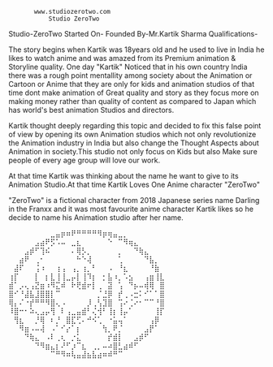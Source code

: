            www.studiozerotwo.com
               Studio ZeroTwo

Studio-ZeroTwo
Started On-
Founded By-Mr.Kartik Sharma
Qualifications-

The story begins when Kartik was 18years old and he used to live in India
he likes to watch anime and was amazed from its Premium animation & Storyline quality.
One day "Kartik" Noticed that in his own country India there was a rough point
mentallity among society about the Animation or Cartoon or Anime that they are only for kids
and animation studios of that time dont make animation of Great quality and story as they focus
more on making money rather than quality of content as compared to Japan which has world's best animation Studios
and directors.

Kartik thought deeply regarding this topic and decided to fix this false point of view by opening its own Animation studios
which not only revolutionize the Animation industry in India but also change the Thought Aspects
about Animation in society.This studio not only focus on Kids but also Make sure people of every age group will
love our work.

At that time Kartik was thinking about the name he want to give to its Animation Studio.At that time
Kartik Loves One Anime character "ZeroTwo" 

"ZeroTwo" is a fictional character from 2018 Japanese series name Darling in the Franxx
and it was most favourite anime character Kartik likes so he decide to name his Animation studio
after her name.

⠀⠀⠀⠀⠀⠀⠀⠀⣀⣤⡶⠶⠟⠛⠛⠛⠛⠻⡶⢶⣤⣀⡀⠀⠀⠀⠀⠀⠀⠀
⠀⠀⠀⠀⠀⣠⣴⠟⡫⠡⠤⠀⣀⣆⠀⠀⠀⠀⠀⠑⠀⠉⠻⢶⣄⠀⠀⠀⠀⠀
⠀⠀⠀⣠⡾⠋⢹⠮⠀⠀⠀⠀⠄⢿⡣⡀⠀⠀⠀⠀⠀⡀⠀⠀⠙⢷⣄⠀⠀⠀
⠀⠀⣴⠟⠀⢀⠂⠀⠀⠀⠀⠀⠀⠓⠑⢼⠀⠀⠀⠀⠀⢁⠀⠀⠀⠀⠙⣧⡀⠀
⠀⣼⠏⠀⠀⢨⠰⠀⠀⢰⢠⠀⢠⡀⢰⡀⠃⠀⠀⠠⠀⠘⣆⠀⠀⠀⠀⠘⣷⠀
⢰⡏⠀⠀⠀⡇⠀⡆⣇⢸⢸⣀⡤⡇⢸⠹⡆⠀⡂⣧⠰⡀⠡⣢⠀⠀⢠⣶⢸⣇
⣾⠁⡠⢄⢠⣝⣶⠰⠻⣍⠾⠀⠗⢟⣾⠖⡇⢀⠀⣽⠀⢡⠀⠙⡦⠤⢾⢿⠀⣿
⣿⠊⠘⣼⣧⣸⣿⣿⡇⠉⠀⠀⠀⠀⠀⠀⠀⡈⣘⡿⠀⡞⢀⠠⣒⠅⠊⠁⠁⣿
⢿⡄⠌⠐⡞⠛⠛⠻⣿⢄⠠⠀⠀⠀⠀⡸⢀⢣⣹⣿⠀⢩⠔⢈⠔⠂⠉⠉⠘⣿
⠸⣿⠒⠂⠵⢄⣠⡤⢻⠀⠇⢠⣀⣤⣾⠃⢌⢺⠃⢸⡆⢸⡤⠁⠀⠀⠀⠀⢸⡏
⠀⢻⣆⠀⠀⡘⢿⠀⠆⡘⠀⣿⣏⢋⠄⠚⠪⢁⠀⠐⣥⢤⠁⠀⠀⠀⠀⢠⡿⠀
⠀⠀⠻⣶⠠⠤⢼⠀⠠⠁⠊⡔⠁⡆⠀⠀⠀⠀⢳⡀⠟⡈⠀⠀⠀⠀⣠⡟⠁⠀
⠀⠀⠀⠙⢷⣄⠀⠠⠇⢀⢆⠀⡐⣅⠀⠀⠀⠀⠀⡞⣾⡇⠀⠀⣠⡾⠋⠀⠀⠀
⠀⠀⠀⠀⠀⠙⠻⣶⣄⡆⠜⠋⡰⠉⣆⠀⢀⡀⠤⠴⣿⣃⣴⠾⠋⠀⠀⠀⠀⠀
⠀⠀⠀⠀⠀⠀⠀⠀⠉⠛⠻⠶⢧⣤⣼⣦⣧⣴⠶⠾⠛⠉⠀⠀⠀⠀⠀⠀⠀⠀